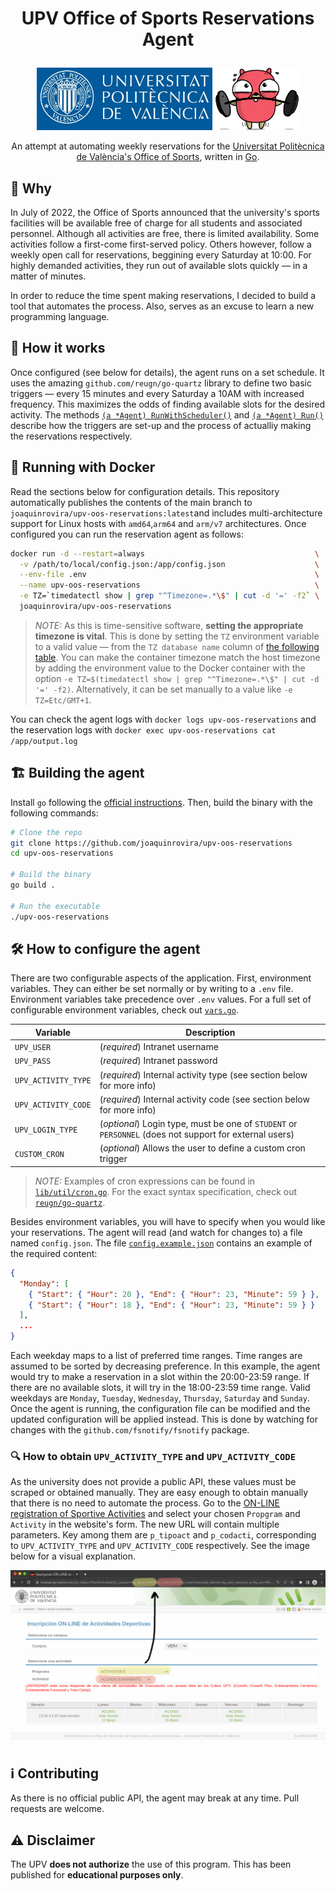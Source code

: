 
<h1><p align="center">UPV Office of Sports Reservations Agent</p></h1> 

<p align="center">
    <a href="https://www.upv.es/" target="blank"><img src="./.img/UPV.jpg"  height="100" alt="UPV Logo" /></a>
    <img src="./.img/muscles-clipart-ghoper.gif" height="100"  />
</p>
 
<p align="center">An attempt at automating weekly reservations for the <a href="https://www.upv.es/entidades/AD/" target="blank">Universitat Politècnica de València's Office of Sports</a>, written in <a href="https://go.dev" target="blank">Go</a>.</p>

## 🤔 Why

In July of 2022, the Office of Sports announced that the university's sports facilities will be available free of charge for all students and associated personnel. Although all activities are free, there is limited availability. Some activities follow a first-come first-served policy. Others however, follow a weekly open call for reservations, beggining every Saturday at 10:00. For highly demanded activities, they run out of available slots quickly — in a matter of minutes.

In order to reduce the time spent making reservations, I decided to build a tool that automates the process. Also, serves as an excuse to learn a new programming language. 

## 🤖 How it works

Once configured (see below for details), the agent runs on a set schedule. It uses the amazing `github.com/reugn/go-quartz` library to define two basic triggers — every 15 minutes and every Saturday a 10AM with increased frequency. This maximizes the odds of finding available slots for the desired activity. The methods [`(a *Agent) RunWithScheduler()`](./lib/agent/scheduler.go#L56) and [`(a *Agent) Run()`](./lib/agent/scheduler.go#L13) describe how the triggers are set-up and the process of actualliy making the reservations respectively.

## 🐋 Running with Docker

Read the sections below for configuration details. This repository automatically publishes the contents of the main branch to `joaquinrovira/upv-oos-reservations:latest`and includes multi-architecture support for Linux hosts with `amd64`,`arm64` and `arm/v7` architectures. Once configured you can run the reservation agent as follows:

``` bash
docker run -d --restart=always                                      \
  -v /path/to/local/config.json:/app/config.json                    \
  --env-file .env                                                   \
  --name upv-oos-reservations                                       \
  -e TZ=`timedatectl show | grep "^Timezone=.*\$" | cut -d '=' -f2` \
  joaquinrovira/upv-oos-reservations
```

> *NOTE:* As this is time-sensitive software, **setting the appropriate timezone is vital**. This is done by setting the `TZ` environment variable to a valid value — from the `TZ database name` column of [the following table](https://en.wikipedia.org/wiki/List_of_tz_database_time_zones#List). You can make the container timezone match the host timezone by adding the environment value to the Docker container with the option `-e TZ=$(timedatectl show | grep "^Timezone=.*\$" | cut -d '=' -f2)`. Alternatively, it can be set manually to a value like `-e TZ=Etc/GMT+1`.

You can check the agent logs with `docker logs upv-oos-reservations` and the reservation logs with `docker exec upv-oos-reservations cat /app/output.log`

## 🏗️ Building the agent

Install `go` following the [official instructions](https://go.dev/doc/install). Then, build the binary with the following commands:

```bash
# Clone the repo
git clone https://github.com/joaquinrovira/upv-oos-reservations
cd upv-oos-reservations

# Build the binary
go build .

# Run the executable
./upv-oos-reservations
``` 

## 🛠️ How to configure the agent

There are two configurable aspects of the application. First, environment variables. They can either be set normally or by writing to a `.env` file. Environment variables take precedence over `.env` values. For a full set of configurable environment variables, check out [`vars.go`](./lib/vars/vars.go).

| Variable            | Description                                                                                            |
| ------------------- | ------------------------------------------------------------------------------------------------------ |
| `UPV_USER`          | (*required*) Intranet username                                                                         |
| `UPV_PASS`          | (*required*) Intranet password                                                                         |
| `UPV_ACTIVITY_TYPE` | (*required*) Internal activity type (see section below for more info)                                  |
| `UPV_ACTIVITY_CODE` | (*required*) Internal activity code (see section below for more info)                                  |
| `UPV_LOGIN_TYPE`    | (*optional*) Login type, must be one of `STUDENT` or `PERSONNEL` (does not support for external users) |
| `CUSTOM_CRON`       | (*optional*) Allows the user to define a custom cron trigger                                           |

> *NOTE:* Examples of cron expressions can be found in [`lib/util/cron.go`](lib/util/cron.go#L10-L13). For the exact syntax specification, check out [`reugn/go-quartz`](https://github.com/reugn/go-quartz#cron-expression-format).

Besides environment variables, you will have to specify when you would like your reservations. The agent will read (and watch for changes to) a file named `config.json`. The file [`config.example.json`](./config.example.json) contains an example of the required content:

```json
{
  "Monday": [
    { "Start": { "Hour": 20 }, "End": { "Hour": 23, "Minute": 59 } },
    { "Start": { "Hour": 18 }, "End": { "Hour": 23, "Minute": 59 } }
  ],
  ...
}
```

Each weekday maps to a list of preferred time ranges. Time ranges are assumed to be sorted by decreasing preference. In this example, the agent would try to make a reservation in a slot within the 20:00-23:59 range. If there are no available slots, it will try in the 18:00-23:59 time range. Valid weekdays are `Monday`, `Tuesday`, `Wednesday`, `Thursday`, `Saturday` and `Sunday`. Once the agent is running, the configuration file can be modified and the updated configuration will be applied instead. This is done by watching for changes with the `github.com/fsnotify/fsnotify` package.

### 🔍 How to obtain `UPV_ACTIVITY_TYPE` and `UPV_ACTIVITY_CODE`

As the university does not provide a public API, these values must be scraped or obtained manually. They are easy enough to obtain manually that there is no need to automate the process. Go to the [ON-LINE registration of Sportive Activities](https://intranet.upv.es/pls/soalu/sic_depact.HSemActividades) and select your chosen `Propgram` and `Activity` in the website's form. The new URL will contain multiple parameters. Key among them are `p_tipoact` and `p_codacti`, corresponding to `UPV_ACTIVITY_TYPE` and `UPV_ACTIVITY_CODE` respectively. See the image below for a visual explanation.

<img src="./.img/obtaining-the-codes.png"/>


## :information_source: Contributing

As there is no official public API, the agent may break at any time. Pull requests are welcome.

## ⚠️ Disclaimer

The UPV **does not authorize** the use of this program. This has been published for **educational purposes only**. 

